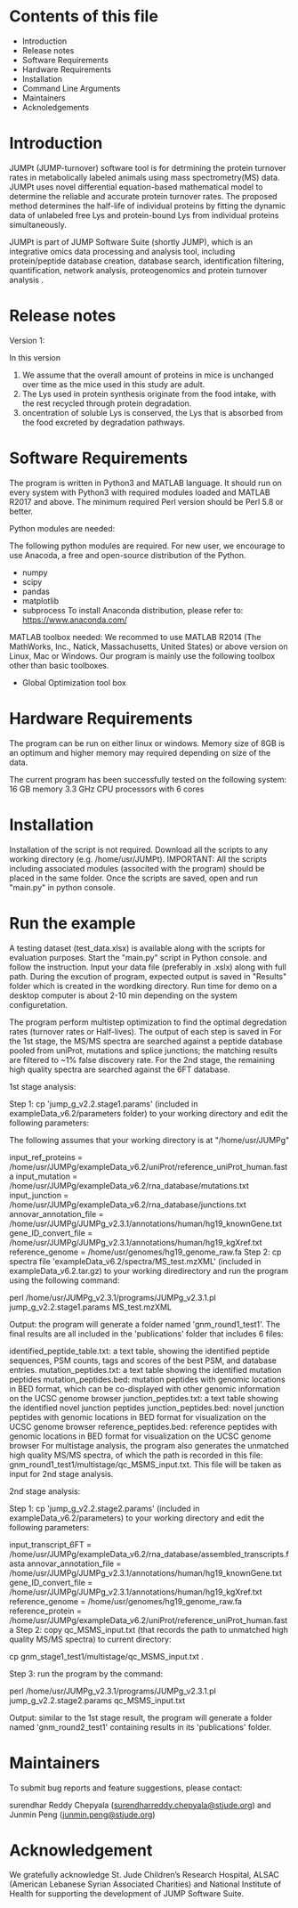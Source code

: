 # Contents of this file
- Introduction
- Release notes
- Software Requirements
- Hardware Requirements
- Installation
- Command Line Arguments
- Maintainers
- Acknoledgements

# Introduction
JUMPt (JUMP-turnover) software tool is for detrmining the protein turnover rates in metabolically labeled animals using mass spectrometry(MS) data. JUMPt uses novel differential equation-based mathematical model to determine the reliable and accurate protein turnover rates. The proposed method determines the half-life of individual proteins by fitting the dynamic data of unlabeled free Lys and protein-bound Lys from individual proteins simultaneously. 

JUMPt is part of JUMP Software Suite (shortly JUMP), which is an integrative omics data processing and analysis tool, including protein/peptide database creation, database search, identification filtering, quantification, network analysis, proteogenomics and protein turnover analysis .

# Release notes
Version 1:

In this version 
1. We assume that the overall amount of proteins in mice is unchanged over time as the mice used in this study are adult. 
2. The Lys used in protein synthesis originate from the food intake, with the rest recycled through protein degradation. 
3. oncentration of soluble Lys is conserved, the Lys that is absorbed from the food excreted by degradation pathways. 

# Software Requirements
The program is written in Python3 and MATLAB language. It should run on every system with Python3 with required modules loaded and MATLAB R2017 and above. The minimum required Perl version should be Perl 5.8 or better.

Python modules are needed:

The following python modules are required. For new user, we encourage to use Anacoda, a free and open-source distribution of the Python.
- numpy
- scipy
- pandas
- matplotlib
- subprocess
To install Anaconda distribution, please refer to: https://www.anaconda.com/

MATLAB toolbox needed:
We recommed to use MATLAB R2014 (The MathWorks, Inc., Natick, Massachusetts, United States) or above version on Linux, Mac or Windows. Our program is mainly use the following toolbox other than basic toolboxes.
- Global Optimization tool box


# Hardware Requirements
The program can be run on either linux or windows. Memory size of 8GB is an optimum and higher memory may required depending on size of the data.

The current program has been successfully tested on the following system:
16 GB memory
3.3 GHz CPU processors with 6 cores

# Installation
Installation of the script is not required. Download all the scripts to any working directory (e.g. /home/usr/JUMPt). IMPORTANT: All the scripts including associated modules (associted with the program) should be placed in the same folder. Once the scripts are saved, open and run "main.py" in python console.

# Run the example

A testing dataset (test_data.xlsx) is available along with the scripts for evaluation purposes. Start the "main.py" script in Python console. and follow the instruction. Input your data file (preferably in .xslx) along with full path. 
During the excution of program, expected output is saved in "Results" folder which is created in the wordking directory. Run time for demo on a desktop computer is about 2-10 min depending on the system configuretation.

The program perform multistep optimization to find the optimal degredation rates (turnover rates or Half-lives). The output of each step is saved in For the 1st stage, the MS/MS spectra are searched against a peptide database pooled from uniProt, mutations and splice junctions; the matching results are filtered to ~1% false discovery rate. For the 2nd stage, the remaining high quality spectra are searched against the 6FT database.

1st stage analysis:

Step 1: cp 'jump_g_v2.2.stage1.params' (included in exampleData_v6.2/parameters folder) to your working directory and edit the following parameters:

The following assumes that your working directory is at "/home/usr/JUMPg"

input_ref_proteins = /home/usr/JUMPg/exampleData_v6.2/uniProt/reference_uniProt_human.fasta
input_mutation = /home/usr/JUMPg/exampleData_v6.2/rna_database/mutations.txt
input_junction = /home/usr/JUMPg/exampleData_v6.2/rna_database/junctions.txt
annovar_annotation_file = /home/usr/JUMPg/JUMPg_v2.3.1/annotations/human/hg19_knownGene.txt
gene_ID_convert_file = /home/usr/JUMPg/JUMPg_v2.3.1/annotations/human/hg19_kgXref.txt
reference_genome = /home/usr/genomes/hg19_genome_raw.fa
Step 2: cp spectra file 'exampleData_v6.2/spectra/MS_test.mzXML' (included in exampleData_v6.2.tar.gz) to your working diredirectory and run the program using the following command:

perl /home/usr/JUMPg_v2.3.1/programs/JUMPg_v2.3.1.pl jump_g_v2.2.stage1.params MS_test.mzXML

Output: the program will generate a folder named 'gnm_round1_test1'. The final results are all included in the 'publications' folder that includes 6 files:

identified_peptide_table.txt: a text table, showing the identified peptide sequences, PSM counts, tags and scores of the best PSM, and database entries.
mutation_peptides.txt: a text table showing the identified mutation peptides
mutation_peptides.bed: mutation peptides with genomic locations in BED format, which can be co-displayed with other genomic information on the UCSC genome browser
junction_peptides.txt: a text table showing the identified novel junction peptides
junction_peptides.bed: novel junction peptides with genomic locations in BED format for visualization on the UCSC genome browser
reference_peptides.bed: reference peptides with genomic locations in BED format for visualization on the UCSC genome browser
For multistage analysis, the program also generates the unmatched high quality MS/MS spectra, of which the path is recorded in this file: gnm_round1_test1/multistage/qc_MSMS_input.txt. This file will be taken as input for 2nd stage analysis.

2nd stage analysis:

Step 1: cp 'jump_g_v2.2.stage2.params' (included in exampleData_v6.2/parameters) to your working directory and edit the following parameters:

input_transcript_6FT = /home/usr/JUMPg/exampleData_v6.2/rna_database/assembled_transcripts.fasta
annovar_annotation_file = /home/usr/JUMPg/JUMPg_v2.3.1/annotations/human/hg19_knownGene.txt
gene_ID_convert_file = /home/usr/JUMPg/JUMPg_v2.3.1/annotations/human/hg19_kgXref.txt
reference_genome = /home/usr/genomes/hg19_genome_raw.fa
reference_protein = /home/usr/JUMPg/exampleData_v6.2/uniProt/reference_uniProt_human.fasta
Step 2: copy qc_MSMS_input.txt (that records the path to unmatched high quality MS/MS spectra) to current directory:

cp gnm_stage1_test1/multistage/qc_MSMS_input.txt .

Step 3: run the program by the command:

perl /home/usr/JUMPg_v2.3.1/programs/JUMPg_v2.3.1.pl jump_g_v2.2.stage2.params qc_MSMS_input.txt

Output: similar to the 1st stage result, the program will generate a folder named 'gnm_round2_test1' containing results in its 'publications' folder.

# Maintainers
To submit bug reports and feature suggestions, please contact:

surendhar Reddy Chepyala (surendharreddy.chepyala@stjude.org) and Junmin Peng (junmin.peng@stjude.org)

# Acknowledgement
We gratefully acknowledge St. Jude Children’s Research Hospital, ALSAC (American Lebanese Syrian Associated Charities) and National Institute of Health for supporting the development of JUMP Software Suite. 
